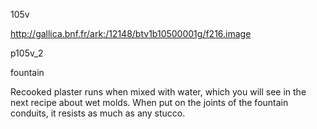 105v

http://gallica.bnf.fr/ark:/12148/btv1b10500001g/f216.image

p105v_2

fountain

Recooked plaster runs when mixed with water, which you will see in the next recipe about wet molds.  When put on the joints of the fountain conduits, it resists as much as any stucco.
